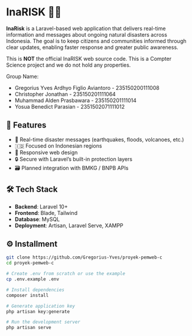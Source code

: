 # InaRISK 🌋🌊

**InaRisk** is a Laravel-based web application that delivers real-time information and messages about ongoing natural disasters across Indonesia. The goal is to keep citizens and communities informed through clear updates, enabling faster response and greater public awareness.

This is **NOT** the official InaRISK web source code. This is a Compter Science project and we do not hold any properties.

Group Name:
- Gregorius Yves Ardhyo Figlio Aviantoro - 235150200111008
- Christopher Jonathan - 235150201111064
- Muhammad Alden Prasbawara - 235150201111014
- Yosua Benedict Parasian - 2351502071111012

## 🚀 Features

- 📢 Real-time disaster messages (earthquakes, floods, volcanoes, etc.)
- 🇮🇩 Focused on Indonesian regions
- 📱 Responsive web design
- 🔒 Secure with Laravel’s built-in protection layers
- 🗃️ Planned integration with BMKG / BNPB APIs

## 🛠 Tech Stack

- **Backend**: Laravel 10+
- **Frontend**: Blade, Tailwind
- **Database**: MySQL
- **Deployment**: Artisan, Laravel Serve, XAMPP

## ⚙️ Installment

```bash
git clone https://github.com/Gregorius-Yves/proyek-pemweb-c
cd proyek-pemweb-c

# Create .env from scratch or use the example
cp .env.example .env

# Install dependencies
composer install

# Generate application key
php artisan key:generate

# Run the development server
php artisan serve
```
